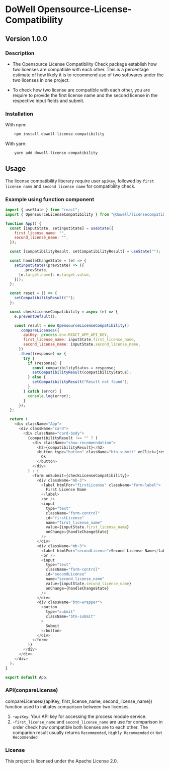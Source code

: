 # DoWell Opensource-License-Compatibility

## Version 1.0.0

### Description

- The Opensource License Compatibility Check package establish how two licenses are compatible with each other. This is a percentage estimate of how likely it is to recommend use of two softwares under the two licenses in one project.

- To check how two license are compatible with each other, you are require to provide the first license name and the second license in the respective input fields and submit.

### Installation

With npm:

```javascript
    npm install dowell-license-compatibility
```

With yarn:

```javascript
    yarn add dowell-license-compatibility
```

## Usage

The license compatibility liberary require user `apiKey`, followed by `first license name` and `second license name` for compatibility check.

### Example using function component

```javascript
import { useState } from "react";
import { OpensourceLicenseCompatibility } from "@dowell/licensecompatibility";

function App() {
  const [inputState, setInputState] = useState({
    first_license_name: "",
    second_license_name: "",
  });

  const [compatibilityResult, setCompatibilityResult] = useState("");

  const handleChangeState = (e) => {
    setInputState((prevState) => ({
      ...prevState,
      [e.target.name]: e.target.value,
    }));
  };

  const reset = () => {
    setCompatibilityResult("");
  };

  const checkLicenseCompatibility = async (e) => {
    e.preventDefault();

    const result = new OpensourceLicenseCompatibility()
      .compareLicenses({
        apiKey: process.env.REACT_APP_API_KEY,
        first_license_name: inputState.first_license_name,
        second_license_name: inputState.second_license_name,
      })
      .then((response) => {
        try {
          if (response) {
            const compatibilityStatus = response;
            setCompatibilityResult(compatibilityStatus);
          } else {
            setCompatibilityResult("Result not found");
          }
        } catch (error) {
          console.log(error);
        }
      });
  };

  return (
    <div className="App">
      <div className="card">
        <div className="card-body">
          {compatibilityResult !== "" ? (
            <div className="show-recommendation">
              <h2>{compatibilityResult}</h2>
              <button type="button" className="btn-submit" onClick={reset}>
                Ok
              </button>
            </div>
          ) : (
            <form onSubmit={checkLicenseCompatibility}>
              <div className="mb-3">
                <label htmlFor="firstLicense" className="form-label">
                  First License Name
                </label>
                <br />
                <input
                  type="text"
                  className="form-control"
                  id="firstLicense"
                  name="first_license_name"
                  value={inputState.first_license_name}
                  onChange={handleChangeState}
                />
              </div>
              <div className="mb-3">
                <label htmlFor="secondLicense">Second License Name</label>
                <br />
                <input
                  type="text"
                  className="form-control"
                  id="secondLicense"
                  name="second_license_name"
                  value={inputState.second_license_name}
                  onChange={handleChangeState}
                />
              </div>
              <div className="btn-wrapper">
                <button
                  type="submit"
                  className="btn-submit"
                >
                  Submit
                </button>
              </div>
            </form>
          )}
        </div>
      </div>
    </div>
  );
}

export default App;
```

### API(conpareLicense)

compareLicenses({apiKey, first_license_name, second_license_name}) function used to initiates comparison between two licenses.

1. -`apiKey`: Your API key for accessing the process module service.
2. -`first_license_name` and `second_license_name` are use for comparison in order check how compatible both licenses are to each other. The comparion result usually returns `Recommended`, `Highly Recommended` or `Not Recommended`

### License

This project is licensed under the Apache License 2.0.
